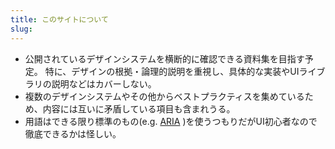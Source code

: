 ```yaml
---
title: このサイトについて
slug:
---
```


- 公開されているデザインシステムを横断的に確認できる資料集を目指す予定。
特に、デザインの根拠・論理的説明を重視し、具体的な実装やUIライブラリの説明などはカバーしない。
- 複数のデザインシステムやその他からベストプラクティスを集めているため、内容には互いに矛盾している項目も含まれうる。
- 用語はできる限り標準のもの(e.g. [ARIA](https://developer.mozilla.org/ja/docs/Web/Accessibility/ARIA) )を使うつもりだがUI初心者なので徹底できるかは怪しい。
